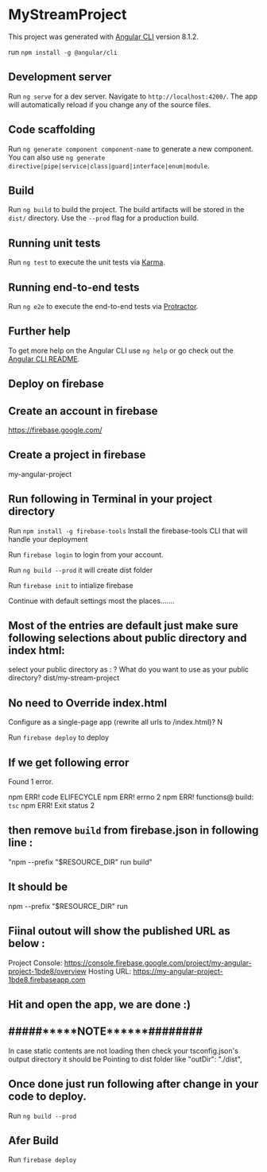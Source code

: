 # MyStreamProject

This project was generated with [Angular CLI](https://github.com/angular/angular-cli) version 8.1.2.

run `npm install -g @angular/cli`

## Development server

Run `ng serve` for a dev server. Navigate to `http://localhost:4200/`. The app will automatically reload if you change any of the source files.

## Code scaffolding

Run `ng generate component component-name` to generate a new component. You can also use `ng generate directive|pipe|service|class|guard|interface|enum|module`.

## Build

Run `ng build` to build the project. The build artifacts will be stored in the `dist/` directory. Use the `--prod` flag for a production build.

## Running unit tests

Run `ng test` to execute the unit tests via [Karma](https://karma-runner.github.io).

## Running end-to-end tests

Run `ng e2e` to execute the end-to-end tests via [Protractor](http://www.protractortest.org/).

## Further help

To get more help on the Angular CLI use `ng help` or go check out the [Angular CLI README](https://github.com/angular/angular-cli/blob/master/README.md).

## Deploy on firebase

## Create an account in firebase

https://firebase.google.com/


## Create a project in firebase

my-angular-project

## Run following in Terminal in your project directory 

Run `npm install -g firebase-tools` Install the firebase-tools CLI that will handle your deployment

Run `firebase login` to login from your account.

Run `ng build --prod` it will create dist folder

Run `firebase init` to intialize firebase

Continue with default settings most the places.......

## Most of the entries are default just make sure following selections about public directory and index html:

select your public directory as :
? What do you want to use as your public directory? dist/my-stream-project

## No need to Override index.html
Configure as a single-page app (rewrite all urls to /index.html)? N

Run `firebase deploy` to deploy

## If we get following error

Found 1 error.

npm ERR! code ELIFECYCLE
npm ERR! errno 2
npm ERR! functions@ build: `tsc`
npm ERR! Exit status 2

## then remove `build` from firebase.json in following line :

"npm --prefix \"\$RESOURCE_DIR\" run build"

## It should be

npm --prefix \"\$RESOURCE_DIR\" run

## Fiinal outout will show the published URL as below :

Project Console: https://console.firebase.google.com/project/my-angular-project-1bde8/overview
Hosting URL: https://my-angular-project-1bde8.firebaseapp.com

## Hit and open the app, we are done :)

## #####\***\*\*\*\***NOTE\***\*\*\*\*\***########

In case static contents are not loading then check your tsconfig.json's output directory it should be
Pointing to dist folder like "outDir": "./dist",

## Once done just run following after change in your code to deploy.

Run `ng build --prod`

## Afer Build 

Run `firebase deploy` 



